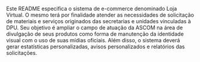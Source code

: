 Este README especifica o sistema de e-commerce denominado Loja Virtual. O mesmo terá por finalidade atender as necessidades de solicitação de materiais e serviços originados das secretarias e unidades vinculadas à DPU. Seu objetivo é ampliar o campo de atuação da ASCOM na área de divulgação de seus produtos como forma de manutenção da identidade visual com o uso de suas mídias oficiais. Além disso, o sistema deverá gerar estatísticas personalizadas, avisos personalizados e relatórios das solicitações.